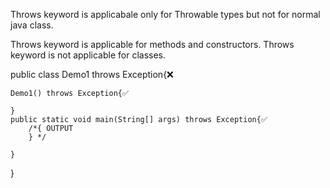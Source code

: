 Throws keyword is applicabale only for Throwable types but not for normal java class. 


Throws keyword is applicable for methods and constructors.
Throws keyword is not applicable for classes.


public class Demo1 throws Exception{❌

    Demo1() throws Exception{✅

    }    
    public static void main(String[] args) throws Exception{✅
        /*{ OUTPUT 
        } */
        
    }
}